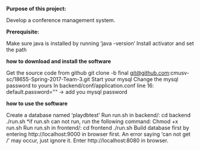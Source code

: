 **Purpose of this project:**

Develop a conference management system.


**Prerequisite:**

Make sure java is installed by running ‘java -version’
Install activator and set the path

**how to download and install the software**

Get the source code from github
	git clone -b final git@github.com:cmusv-sc/18655-Spring-2017-Team-3.git
Start your mysql
Change the mysql password to yours
	In backend/conf/application.conf line 16:
	default.password="" -> add you mysql password

 **how to use the software**
 
Create a database named ‘playdbtest’
Run run.sh in backend/:
	cd backend
	./run.sh
	*if run.sh can not run, run the following command:
	Chmod +x run.sh
Run run.sh in frontend/:
cd frontend
./run.sh
Build database first by entering http://localhost:9000 in browser first. An error saying ‘can not get /’ may occur, just ignore it. Enter http://localhost:8080 in browser.